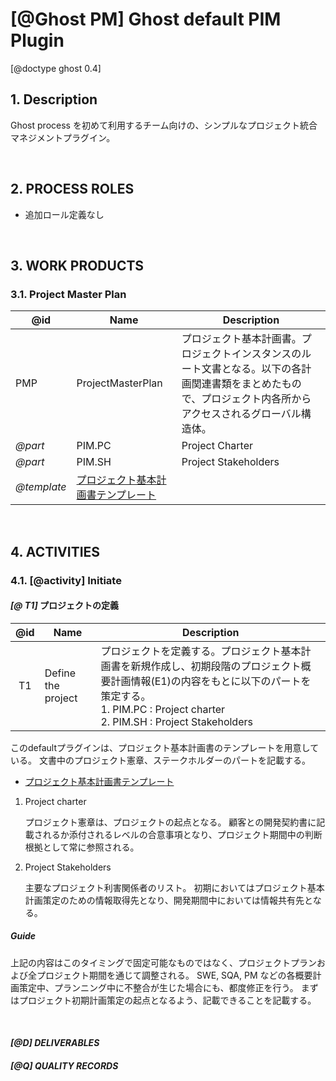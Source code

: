 # [@Ghost PM] Ghost default PIM Plugin

[@doctype ghost 0.4]

## 1. Description

Ghost process を初めて利用するチーム向けの、シンプルなプロジェクト統合マネジメントプラグイン。

<br>

## 2. PROCESS ROLES

- 追加ロール定義なし

<br>

## 3. WORK PRODUCTS

### 3.1. Project Master Plan

| @id | Name | Description |
| --- | ---- | ----------- |
| PMP     | ProjectMasterPlan | プロジェクト基本計画書。プロジェクトインスタンスのルート文書となる。以下の各計画関連書類をまとめたもので、プロジェクト内各所からアクセスされるグローバル構造体。
| _@part_ | PIM.PC | Project Charter
| _@part_ | PIM.SH | Project Stakeholders
| _@template_ | [プロジェクト基本計画書テンプレート](templates/ProjectMasterPlan.md) |

<br>

## 4. ACTIVITIES

### 4.1. [@activity] Initiate

#### _[@ T1]_ プロジェクトの定義

| @id | Name | Description |
| :-: | ---- | ----------- |
| T1  | Define the project | プロジェクトを定義する。プロジェクト基本計画書を新規作成し、初期段階のプロジェクト概要計画情報(E1)の内容をもとに以下のパートを策定する。<br>1. PIM.PC : Project charter<br>2. PIM.SH : Project Stakeholders | PM

このdefaultプラグインは、プロジェクト基本計画書のテンプレートを用意している。
文書中のプロジェクト憲章、ステークホルダーのパートを記載する。

- [プロジェクト基本計画書テンプレート](templates/ProjectMasterPlan.md)

1. Project charter

   プロジェクト憲章は、プロジェクトの起点となる。
   顧客との開発契約書に記載されるか添付されるレベルの合意事項となり、プロジェクト期間中の判断根拠として常に参照される。

2. Project Stakeholders

   主要なプロジェクト利害関係者のリスト。
   初期においてはプロジェクト基本計画策定のための情報取得先となり、開発期間中においては情報共有先となる。

##### Guide

上記の内容はこのタイミングで固定可能なものではなく、プロジェクトプランおよび全プロジェクト期間を通じて調整される。
SWE, SQA, PM などの各概要計画策定中、プランニング中に不整合が生じた場合にも、都度修正を行う。
まずはプロジェクト初期計画策定の起点となるよう、記載できることを記載する。

<br>

#### _[@D] DELIVERABLES_

##### _[@Q] QUALITY RECORDS_
